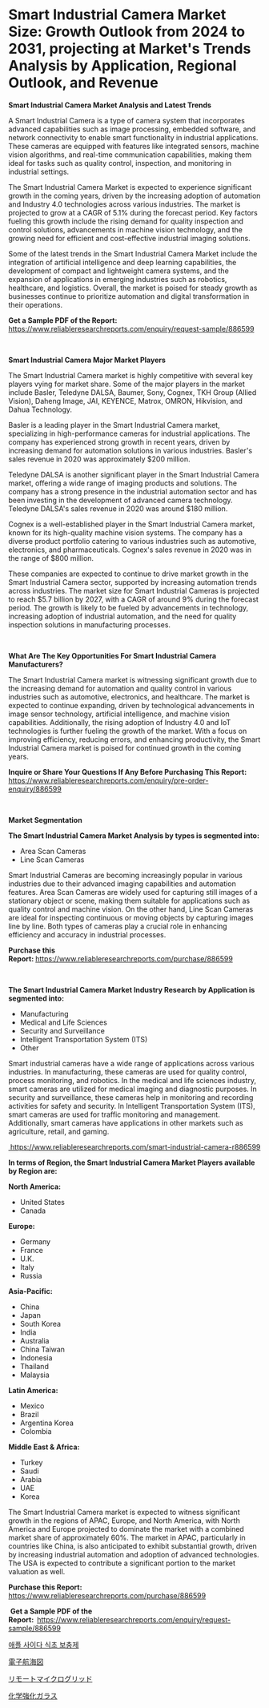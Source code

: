 <p><h1>Smart Industrial Camera Market Size: Growth Outlook from 2024 to 2031, projecting at Market's Trends Analysis by Application, Regional Outlook, and Revenue</h1></p><p><strong>Smart Industrial Camera Market Analysis and Latest Trends</strong></p>
<p><p>A Smart Industrial Camera is a type of camera system that incorporates advanced capabilities such as image processing, embedded software, and network connectivity to enable smart functionality in industrial applications. These cameras are equipped with features like integrated sensors, machine vision algorithms, and real-time communication capabilities, making them ideal for tasks such as quality control, inspection, and monitoring in industrial settings.</p><p>The Smart Industrial Camera Market is expected to experience significant growth in the coming years, driven by the increasing adoption of automation and Industry 4.0 technologies across various industries. The market is projected to grow at a CAGR of 5.1% during the forecast period. Key factors fueling this growth include the rising demand for quality inspection and control solutions, advancements in machine vision technology, and the growing need for efficient and cost-effective industrial imaging solutions.</p><p>Some of the latest trends in the Smart Industrial Camera Market include the integration of artificial intelligence and deep learning capabilities, the development of compact and lightweight camera systems, and the expansion of applications in emerging industries such as robotics, healthcare, and logistics. Overall, the market is poised for steady growth as businesses continue to prioritize automation and digital transformation in their operations.</p></p>
<p><strong>Get a Sample PDF of the Report:&nbsp;</strong> <a href="https://www.reliableresearchreports.com/enquiry/request-sample/886599">https://www.reliableresearchreports.com/enquiry/request-sample/886599</a></p>
<p>&nbsp;</p>
<p><strong>Smart Industrial Camera Major Market Players</strong></p>
<p><p>The Smart Industrial Camera market is highly competitive with several key players vying for market share. Some of the major players in the market include Basler, Teledyne DALSA, Baumer, Sony, Cognex, TKH Group (Allied Vision), Daheng Image, JAI, KEYENCE, Matrox, OMRON, Hikvision, and Dahua Technology.</p><p>Basler is a leading player in the Smart Industrial Camera market, specializing in high-performance cameras for industrial applications. The company has experienced strong growth in recent years, driven by increasing demand for automation solutions in various industries. Basler's sales revenue in 2020 was approximately $200 million.</p><p>Teledyne DALSA is another significant player in the Smart Industrial Camera market, offering a wide range of imaging products and solutions. The company has a strong presence in the industrial automation sector and has been investing in the development of advanced camera technology. Teledyne DALSA's sales revenue in 2020 was around $180 million.</p><p>Cognex is a well-established player in the Smart Industrial Camera market, known for its high-quality machine vision systems. The company has a diverse product portfolio catering to various industries such as automotive, electronics, and pharmaceuticals. Cognex's sales revenue in 2020 was in the range of $800 million.</p><p>These companies are expected to continue to drive market growth in the Smart Industrial Camera sector, supported by increasing automation trends across industries. The market size for Smart Industrial Cameras is projected to reach $5.7 billion by 2027, with a CAGR of around 9% during the forecast period. The growth is likely to be fueled by advancements in technology, increasing adoption of industrial automation, and the need for quality inspection solutions in manufacturing processes.</p></p>
<p>&nbsp;</p>
<p><strong>What Are The Key Opportunities For Smart Industrial Camera Manufacturers?</strong></p>
<p><p>The Smart Industrial Camera market is witnessing significant growth due to the increasing demand for automation and quality control in various industries such as automotive, electronics, and healthcare. The market is expected to continue expanding, driven by technological advancements in image sensor technology, artificial intelligence, and machine vision capabilities. Additionally, the rising adoption of Industry 4.0 and IoT technologies is further fueling the growth of the market. With a focus on improving efficiency, reducing errors, and enhancing productivity, the Smart Industrial Camera market is poised for continued growth in the coming years.</p></p>
<p><strong>Inquire or Share Your Questions If Any Before Purchasing This Report:</strong> <a href="https://www.reliableresearchreports.com/enquiry/pre-order-enquiry/886599">https://www.reliableresearchreports.com/enquiry/pre-order-enquiry/886599</a></p>
<p>&nbsp;</p>
<p><strong>Market Segmentation</strong></p>
<p><strong>The Smart Industrial Camera Market Analysis by types is segmented into:</strong></p>
<p><ul><li>Area Scan Cameras</li><li>Line Scan Cameras</li></ul></p>
<p><p>Smart Industrial Cameras are becoming increasingly popular in various industries due to their advanced imaging capabilities and automation features. Area Scan Cameras are widely used for capturing still images of a stationary object or scene, making them suitable for applications such as quality control and machine vision. On the other hand, Line Scan Cameras are ideal for inspecting continuous or moving objects by capturing images line by line. Both types of cameras play a crucial role in enhancing efficiency and accuracy in industrial processes.</p></p>
<p><strong>Purchase this Report:&nbsp;</strong><a href="https://www.reliableresearchreports.com/purchase/886599">https://www.reliableresearchreports.com/purchase/886599</a></p>
<p>&nbsp;</p>
<p><strong>The Smart Industrial Camera Market Industry Research by Application is segmented into:</strong></p>
<p><ul><li>Manufacturing</li><li>Medical and Life Sciences</li><li>Security and Surveillance</li><li>Intelligent Transportation System (ITS)</li><li>Other</li></ul></p>
<p><p>Smart industrial cameras have a wide range of applications across various industries. In manufacturing, these cameras are used for quality control, process monitoring, and robotics. In the medical and life sciences industry, smart cameras are utilized for medical imaging and diagnostic purposes. In security and surveillance, these cameras help in monitoring and recording activities for safety and security. In Intelligent Transportation System (ITS), smart cameras are used for traffic monitoring and management. Additionally, smart cameras have applications in other markets such as agriculture, retail, and gaming.</p></p>
<p><a href="https://www.reliableresearchreports.com/smart-industrial-camera-r886599">&nbsp;https://www.reliableresearchreports.com/smart-industrial-camera-r886599</a></p>
<p><strong>In terms of Region, the Smart Industrial Camera Market Players available by Region are:</strong></p>
<p>
    <p> <strong> North America: </strong>
        <ul>
            <li>United States</li>
            <li>Canada</li>
        </ul>
        </p> 
    <p> <strong> Europe: </strong>
        <ul>
            <li>Germany</li>
            <li>France</li>
            <li>U.K.</li>
            <li>Italy</li>
            <li>Russia</li>
        </ul>
        </p> 
    <p> <strong> Asia-Pacific: </strong>
        <ul>
            <li>China</li>
            <li>Japan</li>
            <li>South Korea</li>
            <li>India</li>
            <li>Australia</li>
            <li>China Taiwan</li>
            <li>Indonesia</li>
            <li>Thailand</li>
            <li>Malaysia</li>
        </ul>
        </p> 
    <p> <strong> Latin America: </strong>
        <ul>
            <li>Mexico</li>
            <li>Brazil</li>
            <li>Argentina Korea</li>
            <li>Colombia</li>
        </ul>
        </p> 
    <p> <strong> Middle East & Africa: </strong>
        <ul>
            <li>Turkey</li>
            <li>Saudi</li>
            <li>Arabia</li>
            <li>UAE</li>
            <li>Korea</li>
        </ul>
    </p>
    </p>
<p><p>The Smart Industrial Camera market is expected to witness significant growth in the regions of APAC, Europe, and North America, with North America and Europe projected to dominate the market with a combined market share of approximately 60%. The market in APAC, particularly in countries like China, is also anticipated to exhibit substantial growth, driven by increasing industrial automation and adoption of advanced technologies. The USA is expected to contribute a significant portion to the market valuation as well.</p></p>
<p><strong>Purchase this Report: </strong><a href="https://www.reliableresearchreports.com/purchase/886599">https://www.reliableresearchreports.com/purchase/886599</a></p>
<p>&nbsp;<strong>Get a Sample PDF of the Report:&nbsp;&nbsp;</strong><a href="https://www.reliableresearchreports.com/enquiry/request-sample/886599">https://www.reliableresearchreports.com/enquiry/request-sample/886599</a></p>
<p><strong></strong></p>
<p><p><a href="https://medium.com/@juracy1980/%EC%82%AC%EA%B3%BC-%EC%8B%9D%EC%B4%88-%EB%B3%B4%EC%B6%A9%EC%A0%9C-%EC%8B%9C%EC%9E%A5%EC%9D%80-%EC%8B%9C%EC%9E%A5-%EC%A0%90%EC%9C%A0%EC%9C%A8-%EC%8B%9C%EC%9E%A5-%EB%8F%99%ED%96%A5-%EB%B0%8F-%EC%8B%9C%EC%9E%A5-%EC%84%B1%EC%9E%A5%EC%97%90-%EA%B4%80%ED%95%9C-%EC%A0%95%EB%B3%B4%EB%A5%BC-%EC%A0%9C%EA%B3%B5%ED%95%A9%EB%8B%88%EB%8B%A4-c1e9555de98f">애플 사이다 식초 보충제</a></p><p><a href="https://medium.com/@jackparker654/%E9%9B%BB%E5%AD%90%E8%88%AA%E6%B5%B7%E5%9B%B3%E5%B8%82%E5%A0%B4-%E5%B8%82%E5%A0%B4cagr-%E5%B8%82%E5%A0%B4%E3%83%88%E3%83%AC%E3%83%B3%E3%83%89-%E3%81%8A%E3%82%88%E3%81%B3%E6%88%90%E9%95%B7%E6%88%A6%E7%95%A5%E3%81%AB%E9%96%A2%E3%81%99%E3%82%8B%E6%B4%9E%E5%AF%9F-50f8b4adcb03">電子航海図</a></p><p><a href="https://medium.com/@amiles.fermin/%E9%81%A0%E9%9A%94%E3%83%9E%E3%82%A4%E3%82%AF%E3%83%AD%E3%82%B0%E3%83%AA%E3%83%83%E3%83%89%E5%B8%82%E5%A0%B4-%E7%AB%B6%E4%BA%89%E5%88%86%E6%9E%90-%E5%B8%82%E5%A0%B4%E5%8B%95%E5%90%91-2031%E5%B9%B4%E3%81%BE%E3%81%A7%E3%81%AE%E4%BA%88%E6%B8%AC-c491d6b70a6c">リモートマイクログリッド</a></p><p><a href="https://github.com/ppmazlotr77499/Market-Research-Report-List-1/blob/main/322208628505.md">化学強化ガラス</a></p></p>
